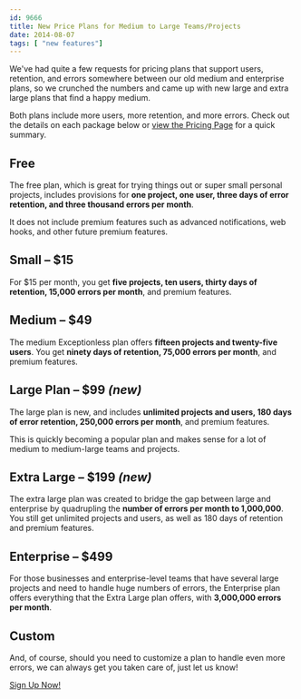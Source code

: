 ```yaml
---
id: 9666
title: New Price Plans for Medium to Large Teams/Projects
date: 2014-08-07
tags: [ "new features"]
---
```

We've had quite a few requests for pricing plans that support users, retention, and errors somewhere between our old medium and enterprise plans, so we crunched the numbers and came up with new large and extra large plans that find a happy medium.

Both plans include more users, more retention, and more errors. Check out the details on each package below or [view the Pricing Page](/pricing/ "Pricing Plans") for a quick summary.<!--more-->

## Free

The free plan, which is great for trying things out or super small personal projects, includes provisions for **one project, one user, three days of error retention, and three thousand errors per month**.

It does not include premium features such as advanced notifications, web hooks, and other future premium features.

## Small &#8211; $15

For $15 per month, you get **five projects, ten users, thirty days of retention, 15,000 errors per month**, and premium features.

## Medium &#8211; $49

The medium Exceptionless plan offers **fifteen projects and twenty-five users**. You get **ninety days of retention, 75,000 errors per month**, and premium features.

## Large Plan &#8211; $99 _(new)_

The large plan is new, and includes **unlimited projects and users, 180 days of error retention, 250,000 errors per month**, and premium features.

This is quickly becoming a popular plan and makes sense for a lot of medium to medium-large teams and projects.

## Extra Large &#8211; $199 _(new)_

The extra large plan was created to bridge the gap between large and enterprise by quadrupling the **number of errors per month to 1,000,000**. You still get unlimited projects and users, as well as 180 days of retention and premium features.

## Enterprise &#8211; $499

For those businesses and enterprise-level teams that have several large projects and need to handle huge numbers of errors, the Enterprise plan offers everything that the Extra Large plan offers, with **3,000,000 errors per month**.

## Custom

And, of course, should you need to customize a plan to handle even more errors, we can always get you taken care of, just let us know!

<div class="signup center">
  <a class="btn btn-large btn-primary" href="https://be.exceptionless.io/signup">Sign Up Now!</a>
</div>
